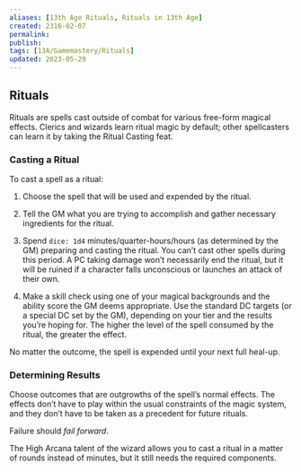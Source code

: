 ```yaml
---
aliases: [13th Age Rituals, Rituals in 13th Age]
created: 2316-02-07
permalink: 
publish: 
tags: [13A/Gamemastery/Rituals]
updated: 2023-05-29
---
```


## Rituals

Rituals are spells cast outside of combat for various free-form magical effects. Clerics and wizards learn ritual magic by default; other spellcasters can learn it by taking the Ritual Casting feat.

### Casting a Ritual

To cast a spell as a ritual:

1. Choose the spell that will be used and expended by the ritual.

2. Tell the GM what you are trying to accomplish and gather necessary ingredients for the ritual.

3. Spend `dice: 1d4` minutes/quarter-hours/hours (as determined by the GM) preparing and casting the ritual. You can’t cast other spells during this period. A PC taking damage won’t necessarily end the ritual, but it will be ruined if a character falls unconscious or launches an attack of their own.

4. Make a skill check using one of your magical backgrounds and the ability score the GM deems appropriate. Use the standard DC targets (or a special DC set by the GM), depending on your tier and the results you’re hoping for. The higher the level of the spell consumed by the ritual, the greater the effect. 

No matter the outcome, the spell is expended until your next full heal-up.

### Determining Results

Choose outcomes that are outgrowths of the spell’s normal effects. The effects don’t have to play within the usual constraints of the magic system, and they don’t have to be taken as a precedent for future rituals.

Failure should *fail forward*.

The High Arcana talent of the wizard allows you to cast a ritual in a matter of rounds instead of minutes, but it still needs the required components.
